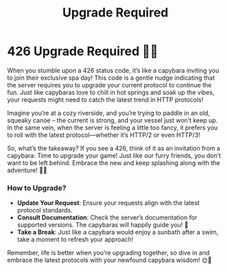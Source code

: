 ﻿---
category: 4xx
code: 426
cover: https://firebasestorage.googleapis.com/v0/b/capy-http.appspot.com/o/Capy-426-750x600.webp?alt=media
thumbnail: https://firebasestorage.googleapis.com/v0/b/capy-http.appspot.com/o/Capy-426-250x200.webp?alt=media
coverAlt: Upgrade Required
description: Upgrade Required
tags:
- 4xx
title: Upgrade Required
---


# 426 Upgrade Required 🦙✨

When you stumble upon a 426 status code, it’s like a capybara inviting you to join their exclusive spa day! This code is a gentle nudge indicating that the server requires you to upgrade your current protocol to continue the fun. Just like capybaras love to chill in hot springs and soak up the vibes, your requests might need to catch the latest trend in HTTP protocols!

Imagine you’re at a cozy riverside, and you’re trying to paddle in an old, squeaky canoe – the current is strong, and your vessel just won’t keep up. In the same vein, when the server is feeling a little too fancy, it prefers you to roll with the latest protocol—whether it’s HTTP/2 or even HTTP/3!

So, what’s the takeaway? If you see a 426, think of it as an invitation from a capybara: Time to upgrade your game! Just like our furry friends, you don’t want to be left behind. Embrace the new and keep splashing along with the adventure! 🌊🦙

### How to Upgrade?

- **Update Your Request**: Ensure your requests align with the latest protocol standards.
- **Consult Documentation**: Check the server’s documentation for supported versions. The capybaras will happily guide you! 🐾
- **Take a Break**: Just like a capybara would enjoy a sunbath after a swim, take a moment to refresh your approach!

Remember, life is better when you’re upgrading together, so dive in and embrace the latest protocols with your newfound capybara wisdom! 🌞🌿